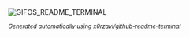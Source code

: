 
<div align="justify">
<picture>
    <source media="(prefers-color-scheme: dark)" srcset="https://i.ibb.co/wrxZRcq/output-gif.gif">
    <source media="(prefers-color-scheme: light)" srcset="https://i.ibb.co/wrxZRcq/output-gif.gif">
    <img alt="GIFOS_README_TERMINAL" src="https://i.ibb.co/wrxZRcq/output-gif.gif">
</picture>

<sub><i>Generated automatically using [x0rzavi/github-readme-terminal](https://github.com/x0rzavi/github-readme-terminal)</i></sub>

</div>
    
